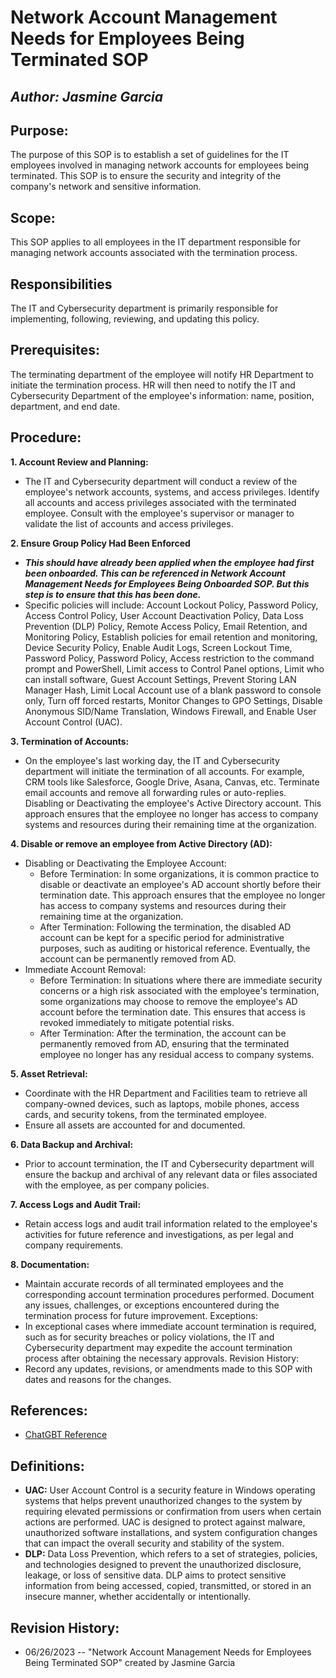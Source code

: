 # Network Account Management Needs for Employees Being Terminated SOP

## _Author: Jasmine Garcia_

## Purpose:
The purpose of this SOP is to establish a set of guidelines for the IT employees involved in managing network accounts for employees being terminated. This SOP is to ensure the security and integrity of the company's network and sensitive information.

## Scope:
This SOP applies to all employees in the IT department responsible for managing network accounts associated with the termination process.

## Responsibilities 
The IT and Cybersecurity department is primarily responsible for implementing, following, reviewing, and updating this policy.

## Prerequisites:
The terminating department of the employee will notify HR Department to initiate the termination process. HR will then need to notify the IT and Cybersecurity Department of the employee's information: name, position, department, and end date.

## Procedure:
**1. Account Review and Planning:**
- The IT and Cybersecurity department will conduct a review of the employee's network accounts, systems, and access privileges. Identify all accounts and access privileges associated with the terminated employee. Consult with the employee's supervisor or manager to validate the list of accounts and access privileges.

**2. Ensure Group Policy Had Been Enforced**
  
- **_This should have already been applied when the employee had first been onboarded. This can be referenced in Network Account Management Needs for Employees Being Onboarded SOP. But this step is to ensure that this has been done._**
- Specific policies will include: Account Lockout Policy, Password Policy, Access Control Policy, User Account Deactivation Policy, Data Loss Prevention (DLP) Policy, Remote Access Policy, Email Retention, and Monitoring Policy, Establish policies for email retention and monitoring, Device Security Policy, Enable Audit Logs, Screen Lockout Time, Password Policy, Password Policy, Access restriction to the command prompt and PowerShell, Limit access to Control Panel options, Limit who can install software, Guest Account Settings, Prevent Storing LAN Manager Hash, Limit Local Account use of a blank password to console only, Turn off forced restarts, Monitor Changes to GPO Settings, Disable Anonymous SID/Name Translation, Windows Firewall, and Enable User Account Control (UAC).

**3. Termination of Accounts:**
- On the employee's last working day, the IT and Cybersecurity department will initiate the termination of all accounts. For example, CRM tools like Salesforce, Google Drive, Asana, Canvas, etc. Terminate email accounts and remove all forwarding rules or auto-replies. Disabling or Deactivating the employee's Active Directory account. This approach ensures that the employee no longer has access to company systems and resources during their remaining time at the organization.

**4. Disable or remove an employee from Active Directory (AD):**
- Disabling or Deactivating the Employee Account:
  - Before Termination: In some organizations, it is common practice to disable or deactivate an employee's AD account shortly before their termination date. This approach ensures that the employee no longer has access to company systems and resources during their remaining time at the organization.
  - After Termination: Following the termination, the disabled AD account can be kept for a specific period for administrative purposes, such as auditing or historical reference. Eventually, the account can be permanently removed from AD.
- Immediate Account Removal:
  - Before Termination: In situations where there are immediate security concerns or a high risk associated with the employee's termination, some organizations may choose to remove the employee's AD account before the termination date. This ensures that access is revoked immediately to mitigate potential risks.
  - After Termination: After the termination, the account can be permanently removed from AD, ensuring that the terminated employee no longer has any residual access to company systems.

**5. Asset Retrieval:**
- Coordinate with the HR Department and Facilities team to retrieve all company-owned devices, such as laptops, mobile phones, access cards, and security tokens, from the terminated employee.
- Ensure all assets are accounted for and documented.

**6. Data Backup and Archival:**
- Prior to account termination, the IT and Cybersecurity department will ensure the backup and archival of any relevant data or files associated with the employee, as per company policies.

**7. Access Logs and Audit Trail:**
- Retain access logs and audit trail information related to the employee's activities for future reference and investigations, as per legal and company requirements.

**8. Documentation:**
- Maintain accurate records of all terminated employees and the corresponding account termination procedures performed.
Document any issues, challenges, or exceptions encountered during the termination process for future improvement.
Exceptions:
- In exceptional cases where immediate account termination is required, such as for security breaches or policy violations, the IT and Cybersecurity department may expedite the account termination process after obtaining the necessary approvals.
Revision History:
- Record any updates, revisions, or amendments made to this SOP with dates and reasons for the changes.

## References:
- [ChatGBT Reference](https://chat.openai.com/share/def254fd-f648-4254-ba55-3ee48ee0bfa7)

## Definitions:
- **UAC:** User Account Control is a security feature in Windows operating systems that helps prevent unauthorized changes to the system by requiring elevated permissions or confirmation from users when certain actions are performed. UAC is designed to protect against malware, unauthorized software installations, and system configuration changes that can impact the overall security and stability of the system.
- **DLP:** Data Loss Prevention, which refers to a set of strategies, policies, and technologies designed to prevent the unauthorized disclosure, leakage, or loss of sensitive data. DLP aims to protect sensitive information from being accessed, copied, transmitted, or stored in an insecure manner, whether accidentally or intentionally.

## Revision History:
- 06/26/2023 -- "Network Account Management Needs for Employees Being Terminated SOP" created by Jasmine Garcia 
